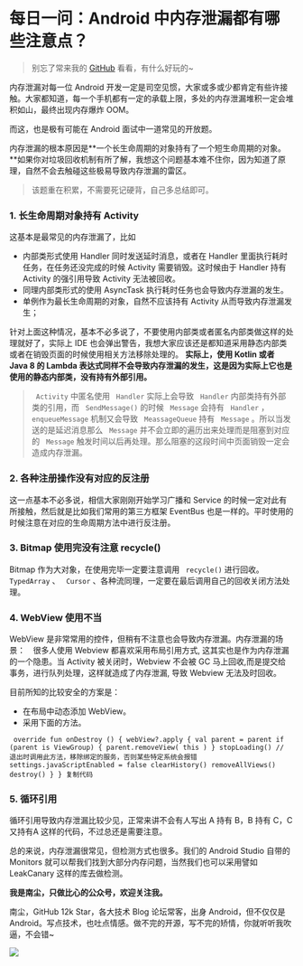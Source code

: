 # 每日一问：Android 中内存泄漏都有哪些注意点？ #

> 
> 
> 
> 别忘了常来我的 [GitHub](
> https://link.juejin.im?target=https%3A%2F%2Fgithub.com%2Fnanchen2251 ) 看看，有什么好玩的~
> 
> 
> 

内存泄漏对每一位 Android 开发一定是司空见惯，大家或多或少都肯定有些许接触。大家都知道，每一个手机都有一定的承载上限，多处的内存泄漏堆积一定会堆积如山，最终出现内存爆炸 OOM。

而这，也是极有可能在 Android 面试中一道常见的开放题。

内存泄漏的根本原因是**一个长生命周期的对象持有了一个短生命周期的对象。**如果你对垃圾回收机制有所了解，我想这个问题基本难不住你，因为知道了原理，自然不会去触碰这些极易导致内存泄漏的雷区。

> 
> 
> 
> 该题重在积累，不需要死记硬背，自己多总结即可。
> 
> 

### 1. 长生命周期对象持有 Activity ###

这基本是最常见的内存泄漏了，比如

* 内部类形式使用 Handler 同时发送延时消息，或者在 Handler 里面执行耗时任务，在任务还没完成的时候 Activity 需要销毁。这时候由于 Handler 持有 Activity 的强引用导致 Activity 无法被回收。
* 同理内部类形式的使用 AsyncTask 执行耗时任务也会导致内存泄漏的发生。
* 单例作为最长生命周期的对象，自然不应该持有 Activity 从而导致内存泄漏发生；

针对上面这种情况，基本不必多说了，不要使用内部类或者匿名内部类做这样的处理就好了，实际上 IDE 也会弹出警告，我想大家应该还是都知道采用静态内部类或者在销毁页面的时候使用相关方法移除处理的。 **实际上，使用 Kotlin 或者 Java 8 的 Lambda 表达式同样不会导致内存泄漏的发生，这是因为实际上它也是使用的静态内部类，没有持有外部引用。**

> 
> 
> 
> ` Activity` 中匿名使用 ` Handler` 实际上会导致 ` Handler` 内部类持有外部类的引用，而 `
> SendMessage()` 的时候 ` Message` 会持有 ` Handler` ， ` enqueueMessage` 机制又会导致 `
> MeassageQueue` 持有 ` Message` 。所以当发送的是延迟消息那么 ` Message` 并不会立即的遍历出来处理而是阻塞到对应的
> ` Message` 触发时间以后再处理。那么阻塞的这段时间中页面销毁一定会造成内存泄漏。
> 
> 

### 2. 各种注册操作没有对应的反注册 ###

这一点基本不必多说，相信大家刚刚开始学习广播和 Service 的时候一定对此有所接触，然后就是比如我们常用的第三方框架 EventBus 也是一样的。平时使用的时候注意在对应的生命周期方法中进行反注册。

### 3. Bitmap 使用完没有注意 recycle() ###

Bitmap 作为大对象，在使用完毕一定要注意调用 ` recycle()` 进行回收。 ` TypedArray` 、 ` Cursor` 、各种流同理，一定要在最后调用自己的回收关闭方法处理。

### 4. WebView 使用不当 ###

WebView 是非常常用的控件，但稍有不注意也会导致内存泄漏。内存泄漏的场景： 很多人使用 Webview 都喜欢采用布局引用方式, 这其实也是作为内存泄漏的一个隐患。当 Activity 被关闭时，Webview 不会被 GC 马上回收,而是提交给事务，进行队列处理，这样就造成了内存泄漏, 导致 Webview 无法及时回收。

目前所知的比较安全的方案是：

* 在布局中动态添加 WebView。
* 采用下面的方法。

` override fun onDestroy () { webView?.apply { val parent = parent if (parent is ViewGroup) { parent.removeView( this ) } stopLoading() // 退出时调用此方法，移除绑定的服务，否则某些特定系统会报错 settings.javaScriptEnabled = false clearHistory() removeAllViews() destroy() } } 复制代码`

### 5. 循环引用 ###

循环引用导致内存泄漏比较少见，正常来讲不会有人写出 A 持有 B，B 持有 C，C 又持有A 这样的代码，不过总还是需要注意。

总的来说，内存泄漏很常见，但检测方式也很多。我们的 Android Studio 自带的 Monitors 就可以帮我们找到大部分内存问题，当然我们也可以采用譬如 LeakCanary 这样的库去做检测。

**我是南尘，只做比心的公众号，欢迎关注我。**

南尘，GitHub 12k Star，各大技术 Blog 论坛常客，出身 Android，但不仅仅是 Android。写点技术，也吐点情感。做不完的开源，写不完的矫情，你就听听我吹逼，不会错~

![](https://user-gold-cdn.xitu.io/2018/7/27/164d92a769e2915e?imageView2/0/w/1280/h/960/ignore-error/1)